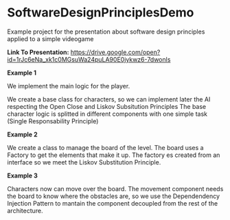 # SoftwareDesignPrinciplesDemo
Example project for the presentation about software design principles applied to a simple videogame

**Link To Presentation:** https://drive.google.com/open?id=1rJc6eNa_xk1c0MGsuWa24puLA90E0jykwz6-7dwonls

**Example 1**

We implement the main logic for the player.

We create a base class for characters, so we can implement later the AI respecting the Open Close and Liskov Subsitution Principles
The base character logic is splitted in different components with one simple task (Single Responsability Principle)

**Example 2**

We create a class to manage the board of the level.
The board uses a Factory to get the elements that make it up. The factory es created from an interface so we meet the Liskov Substitution Principle.

**Example 3**

Characters now can move over the board. 
The movement component needs the board to know where the obstacles are, so we use the Dependendency Injection Pattern to mantain the component decoupled from the rest of the architecture.